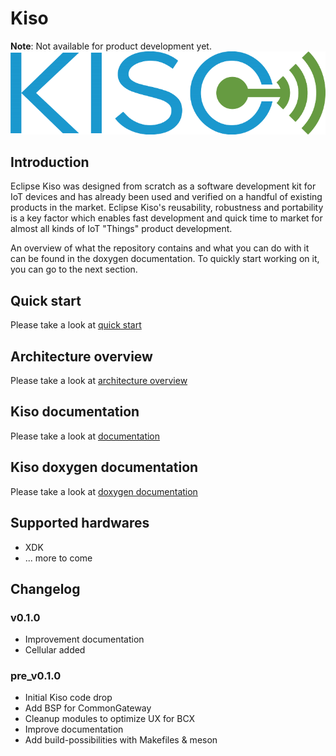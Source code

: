 # Kiso #
**Note**: Not available for product development yet.
![alt text](./docs/doxygen/Kiso-logo.png)

## Introduction ##
Eclipse Kiso was designed from scratch as a software development kit for IoT devices and has already been used and verified on a handful of existing products in the market. Eclipse Kiso's reusability, robustness and portability is a key factor which enables fast development and quick time to market for almost all kinds of IoT "Things" product development.

An overview of what the repository contains and what you can do with it can be found in the doxygen documentation.
To quickly start working on it, you can go to the next section.

## Quick start ##
Please take a look at [quick start](quick_start_link_anker)

## Architecture overview ##
Please take a look at [architecture overview](overall_architecture_link_anker)

## Kiso documentation ##
Please take a look at [documentation](documentation_link_anker)

## Kiso doxygen documentation ##
Please take a look at [doxygen documentation](doxygen_documentation_link_anker)

## Supported hardwares ##
* XDK
* ... more to come

## Changelog ##

### v0.1.0 ###
* Improvement documentation
* Cellular added

### pre_v0.1.0 ###
* Initial Kiso code drop
* Add BSP for CommonGateway
* Cleanup modules to optimize UX for BCX
* Improve documentation
* Add build-possibilities with Makefiles & meson
